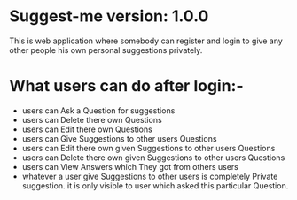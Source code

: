 # Suggest-me version: 1.0.0
This is web application where somebody can register and login to give any other people his own personal suggestions privately.

# What users can do after login:-
 
* users can Ask a Question for suggestions
* users can Delete there own Questions
* users can Edit there own Questions
* users can Give Suggestions to other users Questions
* users can Edit there own given Suggestions to other users Questions
* users can Delete there own given Suggestions to other users Questions
* users can View Answers which They got from others users
* whatever a user give Suggestions to other users is completely Private suggestion. it is only visible to user which asked this particular Question.

